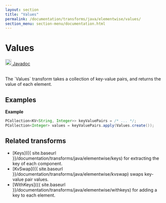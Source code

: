 ```yaml
---
layout: section
title: "Values"
permalink: /documentation/transforms/java/elementwise/values/
section_menu: section-menu/documentation.html
---
```

<!--
Licensed under the Apache License, Version 2.0 (the "License");
you may not use this file except in compliance with the License.
You may obtain a copy of the License at

http://www.apache.org/licenses/LICENSE-2.0

Unless required by applicable law or agreed to in writing, software
distributed under the License is distributed on an "AS IS" BASIS,
WITHOUT WARRANTIES OR CONDITIONS OF ANY KIND, either express or implied.
See the License for the specific language governing permissions and
limitations under the License.
-->
# Values
<table align="left">
    <a target="_blank" class="button"
        href="https://beam.apache.org/releases/javadoc/current/index.html?org/apache/beam/sdk/transforms/Values.html">
      <img src="https://beam.apache.org/images/logos/sdks/java.png" width="20px" height="20px"
           alt="Javadoc" />
     Javadoc
    </a>
</table>
<br>
The `Values` transform takes a collection of key-value pairs, and
returns the value of each element.

## Examples
**Example**

```java
PCollection<KV<String, Integer>> keyValuePairs = /* ... */;
PCollection<Integer> values = keyValuePairs.apply(Values.create());
```

## Related transforms 
* [Keys]({{ site.baseurl }}/documentation/transforms/java/elementwise/keys) for extracting the key of each component.
* [KvSwap]({{ site.baseurl }}/documentation/transforms/java/elementwise/kvswap) swaps key-value pair values.
* [WithKeys]({{ site.baseurl }}/documentation/transforms/java/elementwise/withkeys) for adding a key to each element.
